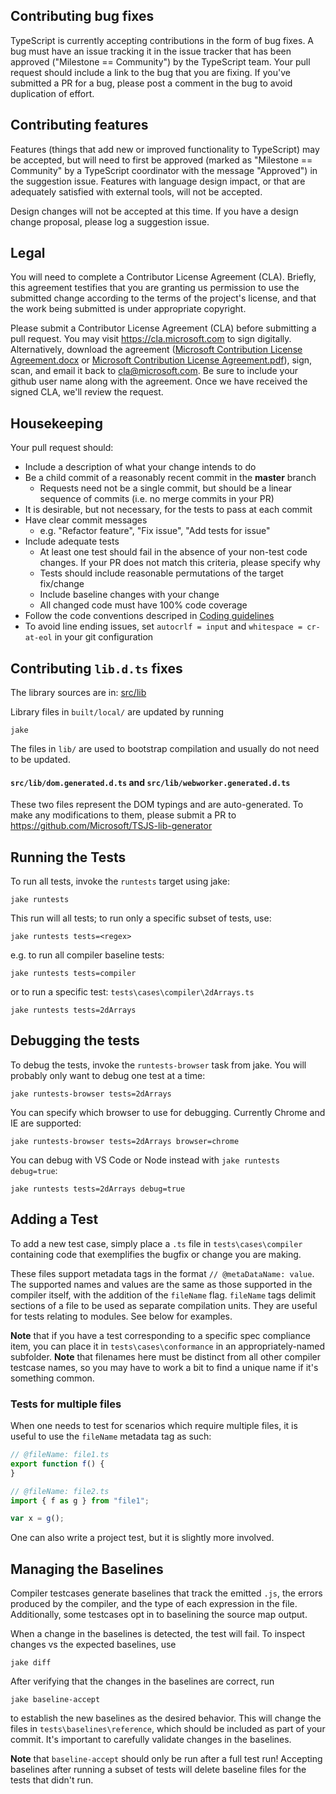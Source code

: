 ## Contributing bug fixes

TypeScript is currently accepting contributions in the form of bug fixes. A bug must have an issue tracking it in the issue tracker that has been approved ("Milestone == Community") by the TypeScript team. Your pull request should include a link to the bug that you are fixing. If you've submitted a PR for a bug, please post a comment in the bug to avoid duplication of effort.

## Contributing features

Features (things that add new or improved functionality to TypeScript) may be accepted, but will need to first be approved (marked as "Milestone == Community" by a TypeScript coordinator with the message "Approved") in the suggestion issue. Features with language design impact, or that are adequately satisfied with external tools, will not be accepted.

Design changes will not be accepted at this time. If you have a design change proposal, please log a suggestion issue.

## Legal

You will need to complete a Contributor License Agreement (CLA). Briefly, this agreement testifies that you are granting us permission to use the submitted change according to the terms of the project's license, and that the work being submitted is under appropriate copyright.

Please submit a Contributor License Agreement (CLA) before submitting a pull request. You may visit https://cla.microsoft.com to sign digitally. Alternatively, download the agreement ([Microsoft Contribution License Agreement.docx](https://www.codeplex.com/Download?ProjectName=typescript&DownloadId=822190) or [Microsoft Contribution License Agreement.pdf](https://www.codeplex.com/Download?ProjectName=typescript&DownloadId=921298)), sign, scan, and email it back to <cla@microsoft.com>. Be sure to include your github user name along with the agreement. Once we have received the signed CLA, we'll review the request. 

## Housekeeping

Your pull request should: 

* Include a description of what your change intends to do
* Be a child commit of a reasonably recent commit in the **master** branch 
    * Requests need not be a single commit, but should be a linear sequence of commits (i.e. no merge commits in your PR)
* It is desirable, but not necessary, for the tests to pass at each commit
* Have clear commit messages 
    * e.g. "Refactor feature", "Fix issue", "Add tests for issue"
* Include adequate tests 
    * At least one test should fail in the absence of your non-test code changes. If your PR does not match this criteria, please specify why
    * Tests should include reasonable permutations of the target fix/change
    * Include baseline changes with your change
    * All changed code must have 100% code coverage
* Follow the code conventions descriped in [Coding guidelines](https://github.com/Microsoft/TypeScript/wiki/Coding-guidelines)
* To avoid line ending issues, set `autocrlf = input` and `whitespace = cr-at-eol` in your git configuration

## Contributing `lib.d.ts` fixes
 
The library sources are in: [src/lib](https://github.com/Microsoft/TypeScript/tree/master/src/lib)

Library files in `built/local/` are updated by running
```Shell
jake
```

The files in `lib/` are used to bootstrap compilation and usually do not need to be updated.

#### `src/lib/dom.generated.d.ts` and `src/lib/webworker.generated.d.ts`

These two files represent the DOM typings and are auto-generated. To make any modifications to them, please submit a PR to  https://github.com/Microsoft/TSJS-lib-generator

## Running the Tests

To run all tests, invoke the `runtests` target using jake:

```Shell
jake runtests
```

This run will all tests; to run only a specific subset of tests, use:

```Shell
jake runtests tests=<regex>
```

e.g. to run all compiler baseline tests:

```Shell
jake runtests tests=compiler
```

or to run a specific test: `tests\cases\compiler\2dArrays.ts` 

```Shell
jake runtests tests=2dArrays
```

## Debugging the tests

To debug the tests, invoke the `runtests-browser` task from jake.
You will probably only want to debug one test at a time:

```Shell
jake runtests-browser tests=2dArrays
```

You can specify which browser to use for debugging. Currently Chrome and IE are supported:

```Shell
jake runtests-browser tests=2dArrays browser=chrome
```

You can debug with VS Code or Node instead with `jake runtests debug=true`:

```Shell
jake runtests tests=2dArrays debug=true
```

## Adding a Test

To add a new test case, simply place a `.ts` file in `tests\cases\compiler` containing code that exemplifies the bugfix or change you are making.

These files support metadata tags in the format  `// @metaDataName: value`.
The supported names and values are the same as those supported in the compiler itself, with the addition of the `fileName` flag.
`fileName` tags delimit sections of a file to be used as separate compilation units.
They are useful for tests relating to modules.
See below for examples.

**Note** that if you have a test corresponding to a specific spec compliance item, you can place it in `tests\cases\conformance` in an appropriately-named subfolder. 
**Note** that filenames here must be distinct from all other compiler testcase names, so you may have to work a bit to find a unique name if it's something common.

### Tests for multiple files

When one needs to test for scenarios which require multiple files, it is useful to use the `fileName` metadata tag as such:

```TypeScript
// @fileName: file1.ts
export function f() {
}

// @fileName: file2.ts
import { f as g } from "file1";

var x = g();
```

One can also write a project test, but it is slightly more involved.

## Managing the Baselines

Compiler testcases generate baselines that track the emitted `.js`, the errors produced by the compiler, and the type of each expression in the file. Additionally, some testcases opt in to baselining the source map output.

When a change in the baselines is detected, the test will fail. To inspect changes vs the expected baselines, use

```Shell
jake diff
```

After verifying that the changes in the baselines are correct, run

```Shell
jake baseline-accept
```

to establish the new baselines as the desired behavior. This will change the files in `tests\baselines\reference`, which should be included as part of your commit. It's important to carefully validate changes in the baselines.

**Note** that `baseline-accept` should only be run after a full test run! Accepting baselines after running a subset of tests will delete baseline files for the tests that didn't run.
